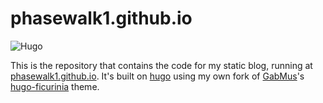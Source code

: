 
# phasewalk1.github.io

![Hugo](https://img.shields.io/badge/Hugo-black.svg?style=for-the-badge&logo=Hugo) 

This is the repository that contains the code for my static blog, running at [phasewalk1.github.io](https://phasewalk1.github.io). It's built on [hugo](https://gohugo.io) using my own fork of [GabMus](https://gitlab.com/gabmus)'s [hugo-ficurinia](https://github.com/phasewalk1/hugo-ficurinia) theme.
